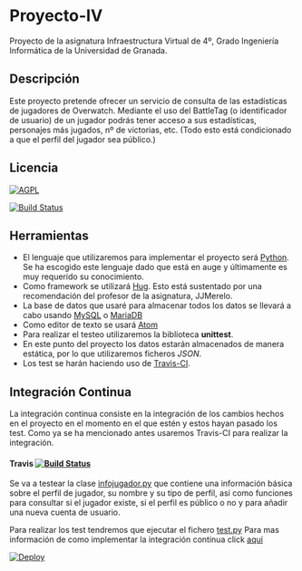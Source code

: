 # Proyecto-IV
Proyecto de la asignatura Infraestructura Virtual de 4º, Grado Ingeniería Informática de la Universidad de Granada.

## Descripción
Este proyecto pretende ofrecer un servicio de consulta de las estadísticas de jugadores de Overwatch.
Mediante el uso del BattleTag (o identificador de usuario) de un jugador podrás tener acceso a sus estadísticas, personajes más jugados, nº de victorias, etc. (Todo esto está condicionado a que el perfil del jugador sea público.)

## Licencia
[![AGPL](https://camo.githubusercontent.com/cb1d26ec555a33e9f09fe279b5edc49996a3bb3b/68747470733a2f2f696d672e736869656c64732e696f2f62616467652f4c6963656e73652d4147504c25323076332d626c75652e737667)](https://www.gnu.org/licenses/agpl.html)

[![Build Status](https://travis-ci.org/JmZero/Proyecto-IV.svg?branch=master)](https://travis-ci.org/JmZero/Proyecto-IV)

## Herramientas
* El lenguaje que utilizaremos para implementar el proyecto será [Python](https://www.python.org/). Se ha escogido este lenguaje dado que está en auge y últimamente es muy requerido su conocimiento.
* Como framework se utilizará [Hug](http://www.hug.rest). Esto está sustentado por una recomendación del profesor de la asignatura, JJMerelo.
* La base de datos que usaré para almacenar todos los datos se llevará a cabo usando [MySQL](https://www.mysql.com/) o [MariaDB](https://mariadb.org/)
* Como editor de texto se usará [Atom](https://atom.io/)
* Para realizar el testeo utilizaremos la biblioteca **unittest**.
* En este punto del proyecto los datos estarán almacenados de manera estática, por lo que utilizaremos ficheros *JSON*.
* Los test se harán haciendo uso de [Travis-CI](https://travis-ci.com/).

## Integración Continua
La integración continua consiste en la integración de los cambios hechos en el proyecto en el momento en el que estén y estos hayan pasado los test.
Como ya se ha mencionado antes usaremos Travis-CI para realizar la integración.

#### Travis [![Build Status](https://travis-ci.org/JmZero/Proyecto-IV.svg?branch=master)](https://travis-ci.org/JmZero/Proyecto-IV)

Se va a testear la clase [infojugador.py](https://github.com/JmZero/Proyecto-IV/blob/master/src/infojugador.py) que contiene una información básica sobre el perfil de jugador, su nombre y su tipo de perfil, así como funciones para consultar si el jugador existe, si el perfil es público o no y para añadir una nueva cuenta de usuario.

Para realizar los test tendremos que ejecutar el fichero [test.py](https://github.com/JmZero/Proyecto-IV/blob/master/src/test.py)
Para mas información de como implementar la integración continua click [aquí](https://github.com/JmZero/Proyecto-IV/blob/master/doc/InteracionContinua.md)

[![Deploy](https://www.herokucdn.com/deploy/button.png)](https://heroku.com/deploy)
